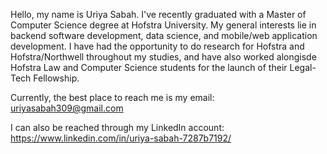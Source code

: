 Hello, my name is Uriya Sabah. I've recently graduated with a Master of Computer Science degree at Hofstra University. My general interests lie in backend software development, data science, and mobile/web application development. I have had the opportunity to do research for Hofstra and Hofstra/Northwell throughout my studies, and have also worked alongisde Hofstra Law and Computer Science students for the launch of their Legal-Tech Fellowship.

Currently, the best place to reach me is my email: uriyasabah309@gmail.com

I can also be reached through my LinkedIn account: https://www.linkedin.com/in/uriya-sabah-7287b7192/

<!---
USabah/USabah is a ✨ special ✨ repository because its `README.md` (this file) appears on your GitHub profile.
You can click the Preview link to take a look at your changes.
--->
